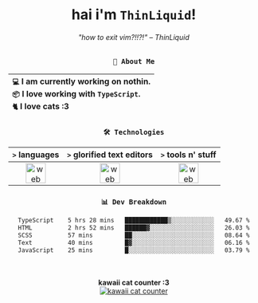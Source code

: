 <div align="center">
  
  # hai i'm `ThinLiquid`!
  ###### "how to exit vim?!!?!" – ThinLiquid
  
  ### `👤 About Me`

  | `💻`  I am currently working on **nothin**.<br/>`📦`  I love working with `TypeScript`.</br>`🐈`  I love cats :3 |
  |:---|

  
  ### `🛠️ Technologies`
  
  | `>` **languages**  | `>` **glorified text editors** | `>` **tools n' stuff** |
  |:------------------:|:------------------------------:|:----------------------:|
  | <img src="https://skillicons.dev/icons?i=ts,js,react" alt="web dev" height="40"/> | <img src="https://skillicons.dev/icons?i=vscode,neovim" alt="web dev" height="40"/> | <img src="https://skillicons.dev/icons?i=bash,git" alt="web dev" height="40"/> |
  
  ### `📊 Dev Breakdown`
  
  <!--START_SECTION:waka-->

```txt
TypeScript    5 hrs 28 mins   ████████████▒░░░░░░░░░░░░   49.67 %
HTML          2 hrs 52 mins   ██████▓░░░░░░░░░░░░░░░░░░   26.03 %
SCSS          57 mins         ██░░░░░░░░░░░░░░░░░░░░░░░   08.64 %
Text          40 mins         █▓░░░░░░░░░░░░░░░░░░░░░░░   06.16 %
JavaScript    25 mins         █░░░░░░░░░░░░░░░░░░░░░░░░   03.79 %
```

<!--END_SECTION:waka-->
  
  <br/><br/>
  <b>kawaii cat counter :3</b><br/>
  [![kawaii cat counter](https://count.getloli.com/get/@ThinLiquid?theme=moebooru)](https://moe-counter.glitch.me)
</div>
